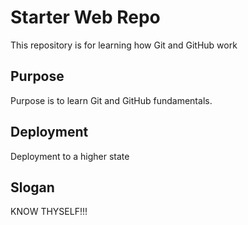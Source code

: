 # Starter Web Repo

This repository is for learning how Git and GitHub work

## Purpose

Purpose is to learn Git and GitHub fundamentals.

## Deployment
Deployment to a higher state

## Slogan
KNOW THYSELF!!!